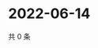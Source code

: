 # 2022-06-14

共 0 条

<!-- BEGIN WEIBO -->
<!-- 最后更新时间 Tue Jun 14 2022 13:20:45 GMT+0800 (China Standard Time) -->

<!-- END WEIBO -->
